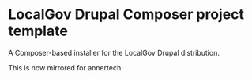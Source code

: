 # LocalGov Drupal Composer project template

A Composer-based installer for the LocalGov Drupal distribution.

This is now mirrored for annertech.
